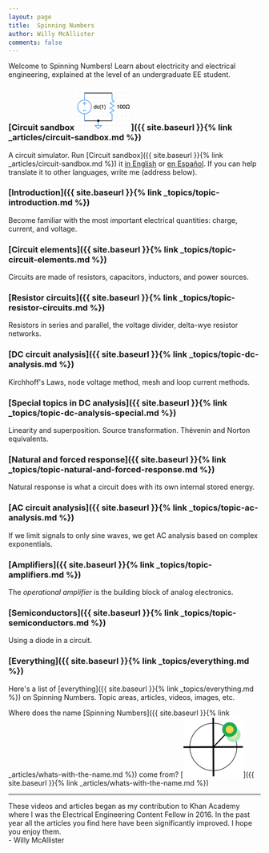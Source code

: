 ```yaml
--- 
layout: page
title:  Spinning Numbers 
author: Willy McAllister
comments: false
---
```


Welcome to Spinning Numbers! Learn about electricity and electrical engineering, explained at the level of an undergraduate EE student.  

### [Circuit sandbox <img class="sn-logo" src="/i/circuit-sandbox.png" alt="circuit sandbox" height="80px">]({{ site.baseurl }}{% link _articles/circuit-sandbox.md %})

A circuit simulator. Run [Circuit sandbox]({{ site.baseurl }}{% link _articles/circuit-sandbox.md %}) it [in English](http://spinningnumbers.org/circuit-sandbox/index.html) or [en Español](http://spinningnumbers.org/circuit-sandbox/index-es.html). If you can help translate it to other languages, write me (address below).

### [Introduction]({{ site.baseurl }}{% link _topics/topic-introduction.md %})
Become familiar with the most important electrical quantities: charge, current, and voltage.

### [Circuit elements]({{ site.baseurl }}{% link _topics/topic-circuit-elements.md %})
Circuits are made of resistors, capacitors, inductors, and power sources.

### [Resistor circuits]({{ site.baseurl }}{% link _topics/topic-resistor-circuits.md %})
Resistors in series and parallel, the voltage divider, delta-wye resistor networks.

### [DC circuit analysis]({{ site.baseurl }}{% link _topics/topic-dc-analysis.md %})
Kirchhoff's Laws, node voltage method, mesh and loop current methods. 

### [Special topics in DC analysis]({{ site.baseurl }}{% link _topics/topic-dc-analysis-special.md %})
Linearity and superposition. Source transformation. Thévenin and Norton equivalents.

### [Natural and forced response]({{ site.baseurl }}{% link _topics/topic-natural-and-forced-response.md %})
Natural response is what a circuit does with its own internal stored energy.  

### [AC circuit analysis]({{ site.baseurl }}{% link _topics/topic-ac-analysis.md %})
If we limit signals to only sine waves, we get AC analysis based on complex exponentials. 

### [Amplifiers]({{ site.baseurl }}{% link _topics/topic-amplifiers.md %})
The *operational amplifier* is the building block of analog electronics.

### [Semiconductors]({{ site.baseurl }}{% link _topics/topic-semiconductors.md %}) 
Using a diode in a circuit.

### [Everything]({{ site.baseurl }}{% link _topics/everything.md %})
Here's a list of [everything]({{ site.baseurl }}{% link _topics/everything.md %}) on Spinning Numbers. Topic areas, articles, videos, images, etc.

Where does the name [Spinning Numbers]({{ site.baseurl }}{% link _articles/whats-with-the-name.md %}) come from? [<img class="sn-logo" src="/i/sn_logo2.svg" alt="logo">]({{ site.baseurl }}{% link _articles/whats-with-the-name.md %}) 

----
These videos and articles began as my contribution to Khan Academy where I was the Electrical Engineering Content Fellow in 2016. In the past year all the articles you find here have been significantly improved. I hope you enjoy them.  
   \- Willy McAllister

